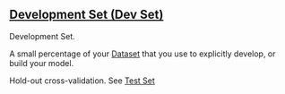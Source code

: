 ## [Development Set (Dev Set)](#dev-set)

Development Set.

A small percentage of your [Dataset](#dataset) that you use to explicitly develop, or build your model.

Hold-out cross-validation. See [Test Set](#test-set)